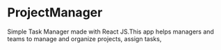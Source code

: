 # ProjectManager
Simple Task Manager made with React JS.This app helps managers and teams to manage and organize projects, assign tasks,
